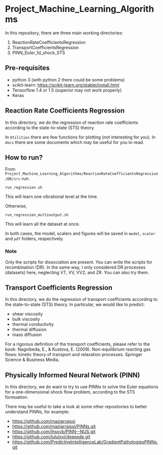 # Project_Machine_Learning_Algorithms

In this repository, there are three main working directories:

1. ReactionRateCoefficientsRegression
2. TransportCoefficientsRegression
3. PINN_Euler_1d_shock_STS

## Pre-requisites

* python 3 (with python 2 there could be some problems)
* scikit-learn: https://scikit-learn.org/stable/install.html
* Tensorflow 1.4 or 1.5 (superior may not work properly)
* Keras

## Reaction Rate Coefficients Regression
In this directory, we do the regression of reaction rate coefficients according to the state-to-state (STS) theory.

In `Utilities` there are few functions for plotting (not interesting for you).
In `docs` there are some documents which may be useful for you to read.

## How to run?
From `Project_Machine_Learning_Algorithms/ReactionRateCoefficientsRegression/DR/src` run:

~~~~~
run_regression.sh
~~~~~

This will learn one vibrational level at the time.

Otherwise,

~~~~~
run_regression_multioutput.sh
~~~~~

This will learn all the dataset at once.

In both cases, the model, scalers and figures will be saved in `model`, `scaler` and `pdf` folders, respectively.

### Note
Only the scripts for dissociation are present. You can write the scripts for recombination (DR).
In the same way, I only considered DR processes (datasets) here, neglecting VT, VV, VV2, and ZR. You can also try them.


## Transport Coefficients Regression
In this directory, we do the regression of transport coefficients according to the state-to-state (STS) theory.
In particular, we would like to predict:

* shear viscosity
* bulk viscosity
* thermal conductivity
* thermal diffusion
* mass diffusion

For a rigorous definition of the transport coefficients, please refer to the book:
Nagnibeda, E., & Kustova, E. (2009). Non-equilibrium reacting gas flows: kinetic theory of transport and relaxation processes.
Springer Science & Business Media.


## Physically Informed Neural Network (PINN)
In this directory, we do want to try to use PINNs to solve the Euler equations for a one-dimensional shock flow problem,
according to the STS formuation.

There may be useful to take a look at some other repositories to better understand PINNs, for example:

* https://github.com/maziarraissi
* https://github.com/maziarraissi/PINNs.git
* https://github.com/jhssyb/PINN--NUS.git
* https://github.com/lululxvi/deepxde.git
* https://github.com/PredictiveIntelligenceLab/GradientPathologiesPINNs.git

